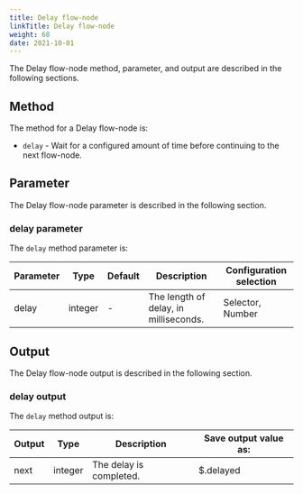 ```yaml
---
title: Delay flow-node
linkTitle: Delay flow-node
weight: 60
date: 2021-10-01
---
```


The Delay flow-node method, parameter, and output are described in the following sections.

## Method

The method for a Delay flow-node is:

* `delay` - Wait for a configured amount of time before continuing to the next flow-node.

## Parameter

The Delay flow-node parameter is described in the following section.

### delay parameter

The `delay` method parameter is:

| Parameter | Type | Default | Description | Configuration selection |
| --- | --- | --- | --- | --- |
| delay | integer | \- | The length of delay, in milliseconds. | Selector, Number |

## Output

The Delay flow-node output is described in the following section.

### delay output

The `delay` method output is:

| Output | Type | Description | Save output value as: |
| --- | --- | --- | --- |
| next | integer | The delay is completed. | $.delayed |
